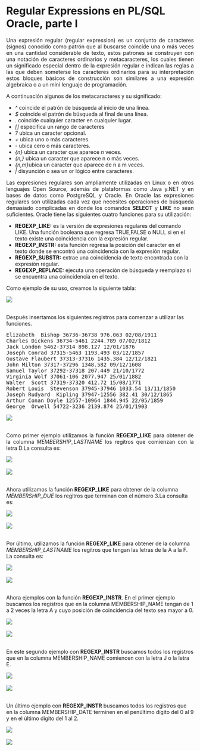 # Regular Expressions en PL/SQL Oracle, parte I

<p align="justify">
Una expresión regular (regular expression) es un conjunto de caracteres (signos) conocido como patrón que al buscarse coincide una o más veces en una cantidad considerable de texto, estos patrones se construyen con una notación de caracteres ordinarios y metacaracteres, los cuales tienen un significado especial dentro de la expresión regular e indican las reglas a las que deben someterse los caracteres ordinarios para su interpretación estos bloques básicos de construcción son similares a una expresión algebraica o a un mini lenguaje de programación.</p>
<p align="justify">A continuación algunos de los metacaracteres y su significado:
<ul>
<li><i>^</i>    coincide el patrón de búsqueda al inicio de una línea.</li>
<li><i>$</i>    coincide el patrón de búsqueda al final de una línea.</li>
<li><i>.</i>    coincide cualquier caracter en cualquier lugar. </li>
<li><i>[]</i>   especifica un rango de caracteres</li>
<li><i>?</i>    ubica un caracter opcional.</li>
<li><i>+</i>    ubica uno o más caracteres.</li>
<li><i>-</i>    ubica cero o más caracteres.</li>
<li><i>{n}</i>  ubica un caracter que aparece <i>n</i> veces.</li>
<li><i>{n,}</i> ubica un caracter que aparece n o más veces.</li>
<li><i>{n,m}</i>ubica un caracter que aparece de n a m veces.</li>
<li><i>|</i>    disyunción o sea un or lógico entre caracteres.</li>
</ul>
</p>
<p align="justify">Las expresiones regulares son ampliamente utilizadas en Linux o en otros lenguajes Open Source, además de plataformas como Java y.NET y en bases de datos como PostgreSQL y Oracle.
En Oracle las expresiones regulares son utilizadas cada vez que necesites operaciones de búsqueda demasiado complicadas en donde los comandos <b>SELECT</b> y <b>LIKE</b> no sean suficientes.
Oracle tiene las siguientes cuatro funciones para su utilización:
</p>
<ul>
<li><b>REGEXP_LIKE:</b> es la versión de expresiones regulares del comando LIKE. Una función booleana que regresa TRUE,FALSE o NULL si en el texto existe una coincidencia con la expresión regular.</li>
<li><b>REGEXP_INSTR:</b> esta función regresa la posición del caracter  en el  texto donde se encontró una coincidencia con la expresión regular. </li>
<li><b>REGEXP_SUBSTR:</b> extrae una coincidencia de texto encontrada con la expresión regular.</li>
<li><b>REGEXP_REPLACE:</b> ejecuta una operación de búsqueda y reemplazo si se encuentra una coincidencia en el texto.</li>
</ul>
<p>Como ejemplo de su uso, creamos la siguiente tabla:</p>
<div>
<IMG src="picture_library/oraregexp/tbMemberShip.png">
</div>
<br>
<p>Después insertamos los siguientes registros para comenzar a utilizar las funciones.</p>
<pre>
Elizabeth  Bishop 36736-36738 976.063 02/08/1911
Charles Dickens 36734-5461 2244.789 07/02/1812
Jack London 5462-37314 898.127 12/01/1876
Joseph Conrad 37315-5463 1193.493 03/12/1857
Gustave Flaubert 37313-37316 1435.384 12/12/1821
John Milton 37317-37296 1348.582 09/12/1608
Samuel Taylor 37292-37318 207.449 21/10/1772
Virginia Wolf 37061-106 2077.947 25/01/1882
Walter  Scott 37319-37320 412.72 15/08/1771
Robert Louis  Stevenson 37945-37946 1033.54 13/11/1850
Joseph Rudyard  Kipling 37947-12556 382.41 30/12/1865
Arthur Conan Doyle 12557-10964 1844.945 22/05/1859
George  Orwell 54722-3236 2139.874 25/01/1903
</pre>
<div>
<IMG src="picture_library/oraregexp/fig1.png">
</div><br>
<p align="justify">Como primer ejemplo utilizamos la función <b>REGEXP_LIKE</b> para obtener de la columna <i>MEMBERSHIP_LASTNAME</i>
los regitros que comienzan con la letra D.La consulta es:</p>
<div>
<IMG src="picture_library/oraregexp/query1.png">
</div><br>
<div>
<IMG src="picture_library/oraregexp/fig2.png">
</div>
<br>
<p>Ahora utilizamos la función <b>REGEXP_LIKE</b> para obtener de la columna <i>MEMBERSHIP_DUE</i>
los regitros que terminan con el número 3.La consulta es:</p>
<div>
<IMG src="picture_library/oraregexp/query2.png">
</div><br>
<div>
<IMG src="picture_library/oraregexp/fig3.png">
</div>
<br>
<p>Por último, utilizamos la función <b>REGEXP_LIKE</b> para obtener de la columna <i>MEMBERSHIP_LASTNAME</i>
los regitros que tengan las letras de la A a la F.  La consulta es:</p>
<div>
<IMG src="picture_library/oraregexp/query3.png">
</div><br>
<div>
<IMG src="picture_library/oraregexp/fig4.png">
</div><br>
<p>Ahora ejemplos con la función <b>REGEXP_INSTR</b>. En el primer ejemplo
buscamos los registros que en la columna MEMBERSHIP_NAME 
tengan de 1 a 2 veces la letra A y cuyo posición de coincidencia del texto sea mayor 
    a 0.</p>
<div>
<IMG src="picture_library/oraregexp/query4.png">
</div><br>
<div>
<IMG src="picture_library/oraregexp/fig5.png">
</div><br>
<p>En este segundo ejemplo con <b>REGEXP_INSTR</b> buscamos todos los registros que en la columna 
    MEMBERSHIP_NAME comiencen con la letra J o la letra E.</p>
<div>
<IMG src="picture_library/oraregexp/query5.png">
</div><br>
<div>
<IMG src="picture_library/oraregexp/fig6.png"
></div><br>
<p>Un último ejemplo con <b>REGEXP_INSTR</b> buscamos todos los registros que en la columna 
    MEMBERSHIP_DATE terminen en el penúltimo dígito del 0 al 9 y en el último dígito 
    del 1 al 2.</p>
<div>
<IMG src="picture_library/oraregexp/query6.png">
</div><br>
<div>
<IMG src="picture_library/oraregexp/fig7.png">
</div>
